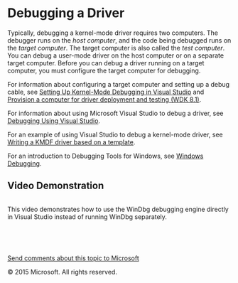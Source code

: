 <span id="vsdriver.debugging_a_driver"></span>Debugging a Driver
================================================================

Typically, debugging a kernel-mode driver requires two computers. The debugger runs on the *host computer*, and the code being debugged runs on the *target computer*. The target computer is also called the *test computer*. You can debug a user-mode driver on the host computer or on a separate target computer. Before you can debug a driver running on a target computer, you must configure the target computer for debugging.

For information about configuring a target computer and setting up a debug cable, see [Setting Up Kernel-Mode Debugging in Visual Studio](debugger.setting_up_kernel-mode_debugging_in_visual_studio) and [Provision a computer for driver deployment and testing (WDK 8.1)](wdkgetstart.provision_a_target_computer_wdk_8_1).

For information about using Microsoft Visual Studio to debug a driver, see [Debugging Using Visual Studio](debugger.debugging_using_visual_studio).

For an example of using Visual Studio to debug a kernel-mode driver, see [Writing a KMDF driver based on a template](wdkgetstart.writing_a_kmdf_driver_based_on_a_template).

For an introduction to Debugging Tools for Windows, see [Windows Debugging](debugger.introduction6).

<span id="Video_Demonstration"></span><span id="video_demonstration"></span><span id="VIDEO_DEMONSTRATION"></span>Video Demonstration
-------------------------------------------------------------------------------------------------------------------------------------

![]()

This video demonstrates how to use the WinDbg debugging engine directly in Visual Studio instead of running WinDbg separately.

 

 

[Send comments about this topic to Microsoft](mailto:wsddocfb@microsoft.com?subject=Documentation%20feedback%20[VsDriver\vsdriver]:%20Debugging%20a%20Driver%20%20RELEASE:%20(9/30/2015)&body=%0A%0APRIVACY%20STATEMENT%0A%0AWe%20use%20your%20feedback%20to%20improve%20the%20documentation.%20We%20don't%20use%20your%20email%20address%20for%20any%20other%20purpose,%20and%20we'll%20remove%20your%20email%20address%20from%20our%20system%20after%20the%20issue%20that%20you're%20reporting%20is%20fixed.%20While%20we're%20working%20to%20fix%20this%20issue,%20we%20might%20send%20you%20an%20email%20message%20to%20ask%20for%20more%20info.%20Later,%20we%20might%20also%20send%20you%20an%20email%20message%20to%20let%20you%20know%20that%20we've%20addressed%20your%20feedback.%0A%0AFor%20more%20info%20about%20Microsoft's%20privacy%20policy,%20see%20http://privacy.microsoft.com/en-us/default.aspx. "Send comments about this topic to Microsoft")

© 2015 Microsoft. All rights reserved.
